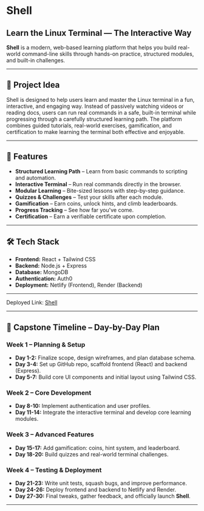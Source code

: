 # Shell

## Learn the Linux Terminal — The Interactive Way

**Shell** is a modern, web-based learning platform that helps you build real-world command-line skills through hands-on practice, structured modules, and built-in challenges.

---

## 🧠 Project Idea

Shell is designed to help users learn and master the Linux terminal in a fun, interactive, and engaging way. Instead of passively watching videos or reading docs, users can run real commands in a safe, built-in terminal while progressing through a carefully structured learning path. The platform combines guided tutorials, real-world exercises, gamification, and certification to make learning the terminal both effective and enjoyable.

---

## 🚀 Features

- **Structured Learning Path** – Learn from basic commands to scripting and automation.
- **Interactive Terminal** – Run real commands directly in the browser.
- **Modular Learning** – Bite-sized lessons with step-by-step guidance.
- **Quizzes & Challenges** – Test your skills after each module.
- **Gamification** – Earn coins, unlock hints, and climb leaderboards.
- **Progress Tracking** – See how far you've come.
- **Certification** – Earn a verifiable certificate upon completion.

---

## 🛠 Tech Stack

- **Frontend:** React + Tailwind CSS  
- **Backend:** Node.js + Express  
- **Database:** MongoDB  
- **Authentication:** Auth0  
- **Deployment:** Netlify (Frontend), Render (Backend)

---

Deployed Link: [Shell](https://shell-3imd.onrender.com/)

---
## 📅 Capstone Timeline – Day-by-Day Plan

### Week 1 – Planning & Setup
- **Day 1-2:** Finalize scope, design wireframes, and plan database schema.
- **Day 3-4:** Set up GitHub repo, scaffold frontend (React) and backend (Express).
- **Day 5-7:** Build core UI components and initial layout using Tailwind CSS.

### Week 2 – Core Development
- **Day 8-10:** Implement authentication and user profiles.
- **Day 11-14:** Integrate the interactive terminal and develop core learning modules.

### Week 3 – Advanced Features
- **Day 15-17:** Add gamification: coins, hint system, and leaderboard.
- **Day 18-20:** Build quizzes and real-world terminal challenges.

### Week 4 – Testing & Deployment
- **Day 21-23:** Write unit tests, squash bugs, and improve performance.
- **Day 24-26:** Deploy frontend and backend to Netlify and Render.
- **Day 27-30:** Final tweaks, gather feedback, and officially launch **Shell**.

---
